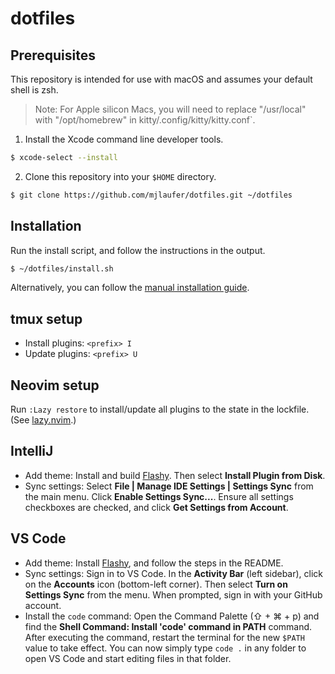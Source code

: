 # dotfiles

## Prerequisites

This repository is intended for use with macOS and assumes your default shell is zsh.

> Note: For Apple silicon Macs, you will need to replace "/usr/local" with "/opt/homebrew" in kitty/.config/kitty/kitty.conf`.

1. Install the Xcode command line developer tools.

```sh
$ xcode-select --install
```

2. Clone this repository into your `$HOME` directory.

```sh
$ git clone https://github.com/mjlaufer/dotfiles.git ~/dotfiles
```

## Installation

Run the install script, and follow the instructions in the output.

```sh
$ ~/dotfiles/install.sh
```

Alternatively, you can follow the [manual installation guide](manual-installation.md).

## tmux setup

- Install plugins: `<prefix> I`
- Update plugins: `<prefix> U`

## Neovim setup

Run `:Lazy restore` to install/update all plugins to the state in the lockfile. (See [lazy.nvim](https://lazy.folke.io/).)

## IntelliJ

- Add theme: Install and build [Flashy](https://github.com/mjlaufer/flashy-intellij). Then select **Install Plugin from Disk**.
- Sync settings: Select **File | Manage IDE Settings | Settings Sync** from the main menu. Click **Enable Settings Sync...**. Ensure all settings checkboxes are checked, and click **Get Settings from Account**.

## VS Code

- Add theme: Install [Flashy](https://github.com/mjlaufer/flashy-vscode), and follow the steps in the README.
- Sync settings: Sign in to VS Code. In the **Activity Bar** (left sidebar), click on the **Accounts** icon (bottom-left corner). Then select **Turn on Settings Sync** from the menu. When prompted, sign in with your GitHub account.
- Install the `code` command: Open the Command Palette (⇧ + ⌘ + p) and find the **Shell Command: Install 'code' command in PATH** command. After executing the command, restart the terminal for the new `$PATH` value to take effect. You can now simply type `code .` in any folder to open VS Code and start editing files in that folder.
